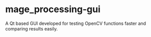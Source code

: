 # mage_processing-gui
A Qt based GUI developed for testing OpenCV functions faster and comparing results easily.
